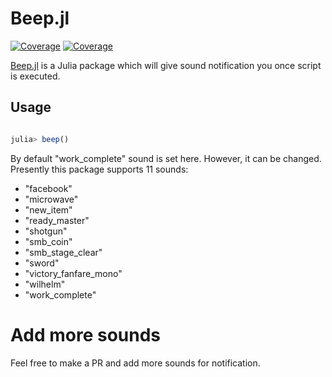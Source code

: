 # Beep.jl

[![Coverage](https://codecov.io/gh/arubhardwaj/Beep.jl/branch/master/graph/badge.svg)](https://codecov.io/gh/arubhardwaj/Beep.jl)
[![Coverage](https://coveralls.io/repos/github/arubhardwaj/Beep.jl/badge.svg?branch=master)](https://coveralls.io/github/arubhardwaj/Beep.jl?branch=master)


[Beep.jl](https://github.com/arubhardwaj/Beep.jl) is a Julia package which will give sound notification you once script is executed. 

## Usage
```julia

julia> beep()

```

By default "work_complete" sound is set here. However, it can be changed. Presently this package supports 11 sounds:

-    "facebook" 
-    "microwave" 
-    "new_item" 
-    "ready_master" 
-    "shotgun" 
-    "smb_coin" 
-    "smb_stage_clear"
-    "sword" 
-    "victory_fanfare_mono"
-    "wilhelm" 
-    "work_complete" 



# Add more sounds

Feel free to make a PR and add more sounds for notification. 